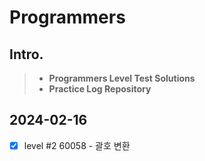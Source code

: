 # Programmers

## Intro.
>- **Programmers Level Test Solutions**
>- **Practice Log Repository**

## 2024-02-16
-[x] level #2 60058 - 괄호 변환